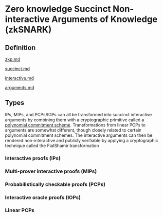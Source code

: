 # Zero knowledge Succinct Non-interactive Arguments of Knowledge (zkSNARK)

## Definition

[zkp.md](zkp.md)

[succinct.md](succinct.md)

[interactive.md](interactive.md)

[arguments.md](arguments.md)

## Types

IPs, MIPs, and PCPs/IOPs can all be transformed into succinct interactive arguments by combining them
with a cryptographic primitive called a 
[polynomial commitment scheme](polynomial-commitment/000_polynomial_commitment.md). 
Transformations from linear PCPs to arguments
are somewhat different, though closely related to certain polynomial commitment schemes.
The interactive arguments can then be rendered non-interactive and publicly verifiable by applying a cryptographic
technique called the FiatShamir transformation

### Interactive proofs (IPs)

### Multi-prover interactive proofs (MIPs)

### Probabilistically checkable proofs (PCPs)

### Interactive oracle proofs (IOPs)

### Linear PCPs

